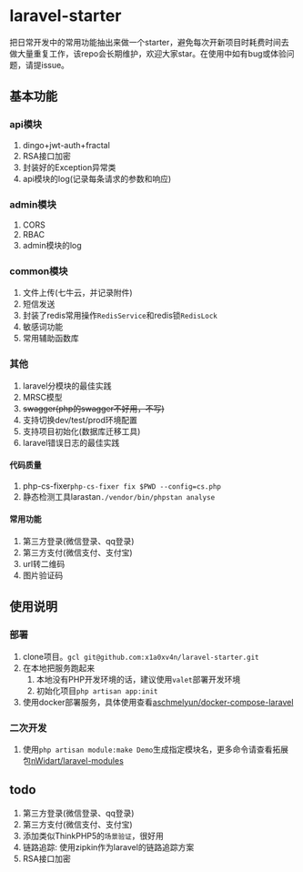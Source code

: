 # laravel-starter

把日常开发中的常用功能抽出来做一个starter，避免每次开新项目时耗费时间去做大量重复工作，该repo会长期维护，欢迎大家star。在使用中如有bug或体验问题，请提issue。


## 基本功能

### api模块

1. dingo+jwt-auth+fractal
2. RSA接口加密
3. 封装好的Exception异常类
4. api模块的log(记录每条请求的参数和响应)

### admin模块

1. CORS
2. RBAC
3. admin模块的log

### common模块

1. 文件上传(七牛云，并记录附件)
2. 短信发送
3. 封装了redis常用操作`RedisService`和redis锁`RedisLock`
4. 敏感词功能
5. 常用辅助函数库

### 其他

1. laravel分模块的最佳实践
2. MRSC模型
3. ~~swagger(php的swagger不好用，不写)~~
4. 支持切换dev/test/prod环境配置
5. 支持项目初始化(数据库迁移工具)
6. laravel错误日志的最佳实践

#### 代码质量

1. php-cs-fixer`php-cs-fixer fix $PWD --config=cs.php`
2. 静态检测工具larastan`./vendor/bin/phpstan analyse`

#### 常用功能

1. 第三方登录(微信登录、qq登录)
2. 第三方支付(微信支付、支付宝)
3. url转二维码
4. 图片验证码




## 使用说明

### 部署

1. clone项目。`gcl git@github.com:x1a0xv4n/laravel-starter.git`
2. 在本地把服务跑起来
   1. 本地没有PHP开发环境的话，建议使用`valet`部署开发环境
   2. 初始化项目`php artisan app:init`
3. 使用docker部署服务，具体使用查看[aschmelyun/docker-compose-laravel](https://github.com/aschmelyun/docker-compose-laravel)


### 二次开发

1. 使用`php artisan module:make Demo`生成指定模块名，更多命令请查看拓展包[nWidart/laravel-modules](https://github.com/nWidart/laravel-modules)


## todo

1. 第三方登录(微信登录、qq登录)
2. 第三方支付(微信支付、支付宝)
3. 添加类似ThinkPHP5的`场景验证`，很好用
4. 链路追踪: 使用zipkin作为laravel的链路追踪方案
5. RSA接口加密






